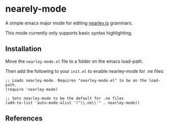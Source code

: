 # nearely-mode
A simple emacs major mode for editing [nearley.js](https://nearley.js.org) grammars.

This mode currently only supports basic syntax highlighting.

## Installation

Move the `nearley-mode.el` file to a folder on the emacs load-path.

Then add the following to your `init.el` to enable nearley-mode for .ne files:

```
;; Loads nearley-mode. Requires "nearley-mode.el" to be on the load-path.
(require 'nearley-mode)

;; Sets nearley-mode to be the default for .ne files
(add-to-list 'auto-mode-alist '("\\.ne\\'" . nearley-mode))
```

## References
